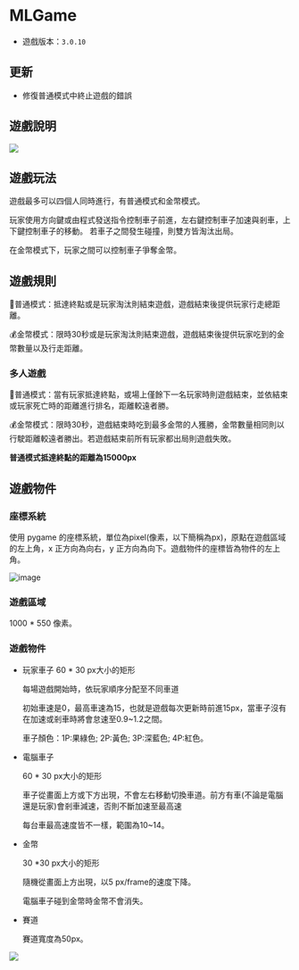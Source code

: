 # MLGame


* 遊戲版本：`3.0.10`

## 更新
- 修復普通模式中終止遊戲的錯誤


## 遊戲說明
![](https://ibb.co/1RdNh70)


## 遊戲玩法
遊戲最多可以四個人同時進行，有普通模式和金幣模式。

玩家使用方向鍵或由程式發送指令控制車子前進，左右鍵控制車子加速與剎車，上下鍵控制車子的移動。
若車子之間發生碰撞，則雙方皆淘汰出局。

在金幣模式下，玩家之間可以控制車子爭奪金幣。

## 遊戲規則

🚗普通模式：抵達終點或是玩家淘汰則結束遊戲，遊戲結束後提供玩家行走總距離。

💰金幣模式：限時30秒或是玩家淘汰則結束遊戲，遊戲結束後提供玩家吃到的金幣數量以及行走距離。

### 多人遊戲

🚗普通模式：當有玩家抵達終點，或場上僅餘下一名玩家時則遊戲結束，並依結束或玩家死亡時的距離進行排名，距離較遠者勝。

💰金幣模式：限時30秒，遊戲結束時吃到最多金幣的人獲勝，金幣數量相同則以行駛距離較遠者勝出。若遊戲結束前所有玩家都出局則遊戲失敗。

**普通模式抵達終點的距離為15000px**

## 遊戲物件

### 座標系統

使用 pygame 的座標系統，單位為pixel(像素，以下簡稱為px)，原點在遊戲區域的左上角，x 正方向為向右，y 正方向為向下。遊戲物件的座標皆為物件的左上角。

![image](https://www.linkpicture.com/q/Untitled_1531.png)

### 遊戲區域

1000 \* 550 像素。

### 遊戲物件

- 玩家車子
60 \* 30 px大小的矩形

    每場遊戲開始時，依玩家順序分配至不同車道

    初始車速是0，最高車速為15，也就是遊戲每次更新時前進15px，當車子沒有在加速或剎車時將會怠速至0.9~1.2之間。

    車子顏色：1P:果綠色; 2P:黃色; 3P:深藍色; 4P:紅色。

- 電腦車子

    60 \* 30 px大小的矩形

    車子從畫面上方或下方出現，不會左右移動切換車道。前方有車(不論是電腦還是玩家)會剎車減速，否則不斷加速至最高速

    每台車最高速度皆不一樣，範圍為10~14。

- 金幣

    30 \*30 px大小的矩形

    隨機從畫面上方出現，以5 px/frame的速度下降。

    電腦車子碰到金幣時金幣不會消失。

- 賽道

    賽道寬度為50px。

![](https://i.imgur.com/ubPC8Fp.jpg)
